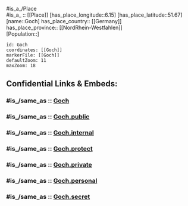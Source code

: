 ﻿---
confidential: public
isDeleted: false
location:
- 51.67
- 6.15
mapmarker: city
mapzoom:
- 7
- 12
SpocWebEntityId: 30483
tags:
- geo/City
type: City
---

#is_a_/Place  
#is_a_ :: [[Place]] 
[has_place_longitude::6.15] 
[has_place_latitude::51.67] 
[name::Goch] 
has_place_country:: [[Germany]]  
has_place_province:: [[NordRhein-Westfahlen]]  
[Population::] 



```leaflet
id: Goch
coordinates: [[Goch]] 
markerFile: [[Goch]] 
defaultZoom: 11 
maxZoom: 18
```


## Confidential Links & Embeds: 

### #is_/same_as :: [Goch](/_Standards/Earth/Continent/Europe/Europe~Central/Germany/Germany~West/Nordrhein-Westfalen/counties~NW/Kleve/cities~Kleve/Goch.md) 

### #is_/same_as :: [Goch.public](/_public/Earth/Continent/Europe/Europe~Central/Germany/Germany~West/Nordrhein-Westfalen/counties~NW/Kleve/cities~Kleve/Goch.public.md) 

### #is_/same_as :: [Goch.internal](/_internal/Earth/Continent/Europe/Europe~Central/Germany/Germany~West/Nordrhein-Westfalen/counties~NW/Kleve/cities~Kleve/Goch.internal.md) 

### #is_/same_as :: [Goch.protect](/_protect/Earth/Continent/Europe/Europe~Central/Germany/Germany~West/Nordrhein-Westfalen/counties~NW/Kleve/cities~Kleve/Goch.protect.md) 

### #is_/same_as :: [Goch.private](/_private/Earth/Continent/Europe/Europe~Central/Germany/Germany~West/Nordrhein-Westfalen/counties~NW/Kleve/cities~Kleve/Goch.private.md) 

### #is_/same_as :: [Goch.personal](/_personal/Earth/Continent/Europe/Europe~Central/Germany/Germany~West/Nordrhein-Westfalen/counties~NW/Kleve/cities~Kleve/Goch.personal.md) 

### #is_/same_as :: [Goch.secret](/_secret/Earth/Continent/Europe/Europe~Central/Germany/Germany~West/Nordrhein-Westfalen/counties~NW/Kleve/cities~Kleve/Goch.secret.md)

